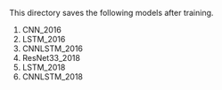 This directory saves the following models after training.

1. CNN_2016
2. LSTM_2016
3. CNNLSTM_2016
4. ResNet33_2018
5. LSTM_2018
6. CNNLSTM_2018
